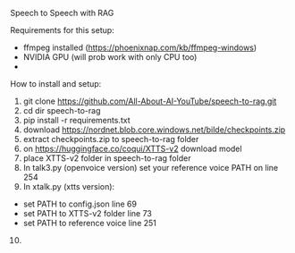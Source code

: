 Speech to Speech with RAG

Requirements for this setup:
- ffmpeg installed (https://phoenixnap.com/kb/ffmpeg-windows)
- NVIDIA GPU (will prob work with only CPU too)
- 

How to install and setup:

1. git clone https://github.com/All-About-AI-YouTube/speech-to-rag.git
2. cd dir speech-to-rag
3. pip install -r requirements.txt
4. download https://nordnet.blob.core.windows.net/bilde/checkpoints.zip
5. extract checkpoints.zip to speech-to-rag folder
6. on https://huggingface.co/coqui/XTTS-v2 download model
7. place XTTS-v2 folder in speech-to-rag folder
8. In talk3.py (openvoice version) set your reference voice PATH on line 254
9. In xtalk.py (xtts version):
- set PATH to config.json line 69
- set PATH to XTTS-v2 folder line 73
- set PATH to reference voice line 251
10. 

